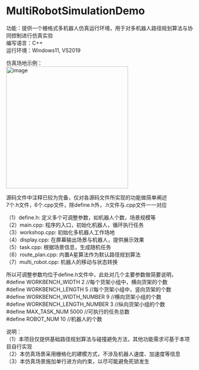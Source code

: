 # MultiRobotSimulationDemo
功能：提供一个栅格式多机器人仿真运行环境，用于对多机器人路径规划算法与协同控制进行仿真实验  
编写语言：C++   
运行环境：Windows11, VS2019  

仿真场地示例：  
<img width="329" alt="image" src="https://user-images.githubusercontent.com/56618904/212604940-e1d23979-0fd6-4164-9423-c26fa1e43dd7.png">

源码文件中注释已较为完备，仅对各源码文件所实现的功能做简单阐述  
7个.h文件，6个.cpp文件，除define.h外，.h文件与.cpp文件一一对应  

（1）define.h: 定义多个可调整参数，如机器人个数，场景规模等  
（2）main.cpp: 程序的入口，初始化机器人，循环执行任务  
（3）workshop.cpp: 初始化多机器人工作场地  
（4）display.cpp: 在屏幕输出场景与机器人，提供展示效果  
（5）task.cpp: 根据场景信息，生成随机任务  
（6）route_plan.cpp: 内置A星算法作为默认路径规划算法  
（7）multi_robot.cpp: 机器人的移动与状态转换  

所以可调整参数均位于define.h文件中，此处对几个主要参数做简要说明，  
#define WORKBENCH_WIDTH 2   //每个货架小组中，横向货架的个数  
#define WORKBENCH_LENGTH 5    //每个货架小组中，竖向货架的个数   
#define WORKBENCH_WIDTH_NUMBER 9 //横向货架小组的个数  
#define WORKBENCH_LENGTH_NUMBER 3  //纵向货架小组的个数  
#define MAX_TASK_NUM 5000   //可执行的任务总数  
#define ROBOT_NUM 10  //机器人的个数  

说明：  
（1）本项目仅提供基础路径规划算法与碰撞避免方法，其他功能需求可基于本项目自行实现  
（2）本仿真场景采用栅格化的建模方式，不涉及机器人速度、加速度等信息  
（3）本仿真场景施加单行进方向约束，以尽可能避免死锁发生  
